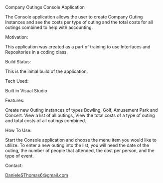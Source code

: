 Company Outings Console Application

The Console application allows the user to create Company Outing Instances and see the costs per type of outing and the total costs for all outings combined to help with accounting.

Motivation:

This application was created as a part of training to use Interfaces and Repositories in a coding class.

Build Status:

This is the initial build of the application.

Tech Used:

Built in Visual Studio

Features:

Create new Outing instances of types Bowling, Golf, Amusement Park and Concert. View a list of all outings, View the total costs of a type of outing and total costs of all outings combined.

How To Use:

Start the Console application and choose the menu item you would like to utilize. To enter a new outing into the list, you will need the date of the outing, the number of people that attended, the cost per person, and the type of event.

Contact:

DanieleSThomas6@gmail.com
